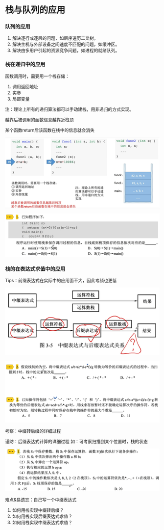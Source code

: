 # 栈与队列的应用

### 队列的应用

1. 解决逐行或逐层的问题，如层序遍历二叉树。
2. 解决主机与外部设备之间速度不匹配的问题，如缓冲区。
3. 解决由多用户引起的资源竞争问题，如进程的就绪队列。

### 栈在递归中的应用

函数调用时，需要用一个栈存储：

1. 调用返回地址
2. 实参
3. 局部变量

注：理论上所有的递归算法都可以手动建栈，用非递归的方式实现。

越靠后被调用的函数信息越靠近栈顶

某个函数return后该函数在栈中的信息就会消失

![](1.png)

![](2.png)

### 栈的在表达式求值中的应用

Tips：前缀表达式在实际中的应用面不大，因此考频也更低

![](3.png)

![](4.png)

考察：中缀转后缀的详细过程

谨防：后缀表达式计算的详细过程 如：可考察扫描到某个位置时，栈的状态

![](5.png)

难点&易遗忘：自己写一个中缀表达式

1. 如何用栈实现中缀转后缀？
2. 如何用栈实现后缀表达式求值？
3. 如何用栈实现中缀表达式求值？
